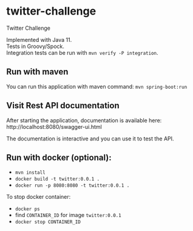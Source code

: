 # twitter-challenge
Twitter Challenge

Implemented with Java 11.  
Tests in Groovy/Spock.  
Integration tests can be run with `mvn verify -P integration`.

## Run with maven
You can run this application with maven command:
`mvn spring-boot:run`

## Visit Rest API documentation
After starting the application, documentation is available here:  
http://localhost:8080/swagger-ui.html

The documentation is interactive and you can use it to test the API.

## Run with docker (optional):
- `mvn install`
- `docker build -t twitter:0.0.1 .`
- `docker run -p 8080:8080 -t twitter:0.0.1 .`

To stop docker container:
- `docker ps`
- find `CONTAINER_ID` for image `twitter:0.0.1`
- `docker stop CONTAINER_ID`
